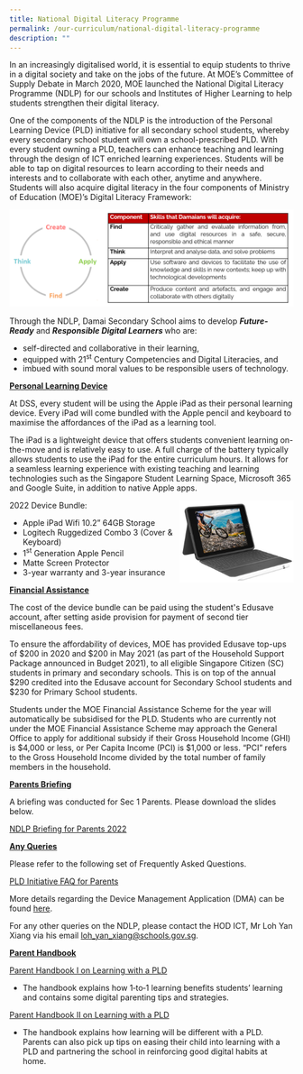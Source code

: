 ```yaml
---
title: National Digital Literacy Programme
permalink: /our-curriculum/national-digital-literacy-programme
description: ""
---
```

<p>In an increasingly digitalised world, it is essential to equip students to thrive in a digital society and take on the jobs of the future. At MOE&rsquo;s Committee of Supply Debate in March 2020, MOE launched the National Digital Literacy Programme (NDLP) for our schools and Institutes of Higher Learning to help students strengthen their digital literacy.</p>
<p>One of the components of the NDLP is the introduction of the Personal Learning Device (PLD) initiative for all secondary school students, whereby every secondary school student will own a school-prescribed PLD. With every student owning a PLD, teachers can enhance teaching and learning through the design of ICT enriched learning experiences. Students will be able to tap on digital resources to learn according to their needs and interests and to collaborate with each other, anytime and anywhere. Students will also acquire digital literacy in the four components of Ministry of Education (MOE)&rsquo;s Digital Literacy Framework:</p>
<img src="/images/ndlp1.png">
<p>Through the NDLP, Damai Secondary School aims to develop&nbsp;<strong><em>Future-Ready</em></strong>&nbsp;and&nbsp;<strong><em>Responsible Digital Learners&nbsp;</em></strong>who are:</p>
<ul>
<li>self-directed and collaborative in their learning,</li>
<li>equipped with 21<sup>st</sup>&nbsp;Century Competencies and Digital Literacies, and</li>
<li>imbued with sound moral values to be responsible users of technology.</li>
</ul>
<p><strong><u>Personal Learning Device</u></strong></p>
<p>At DSS, every student will be using the Apple iPad as their personal learning device. Every iPad will come bundled with the Apple pencil and keyboard to maximise the affordances of the iPad as a learning tool.</p>
<p>The iPad is a lightweight device that offers students convenient learning on-the-move and is relatively easy to use. A full charge of the battery typically allows students to use the iPad for the entire curriculum hours. It allows for a seamless learning experience with existing teaching and learning technologies such as the Singapore Student Learning Space, Microsoft 365 and Google Suite, in addition to native Apple apps.</p>
<img style="width: 40%;" src="/images/ndlp2.png" align = "right" />
<p>2022 Device Bundle:</p>
<ul>
<li>Apple iPad Wifi 10.2&rdquo; 64GB Storage</li>
<li>Logitech Ruggedized Combo 3 (Cover &amp; Keyboard)</li>
<li>1<sup>st</sup>&nbsp;Generation Apple Pencil</li>
<li>Matte Screen Protector</li>
<li>3-year warranty and 3-year insurance</li>
</ul>
<p><strong><u>Financial Assistance</u></strong></p>
<p>The cost of the device bundle can be paid using the student's Edusave account, after setting aside provision for payment of second tier miscellaneous fees.</p>
<p>To ensure the affordability of devices, MOE has provided Edusave top-ups of $200 in 2020 and $200 in May 2021 (as part of the Household Support Package announced in Budget 2021), to all eligible Singapore Citizen (SC) students in primary and secondary schools.&nbsp;This is on top of the annual $290 credited into the Edusave account for Secondary School students and $230 for Primary School students.</p>
<p>Students under the MOE Financial Assistance Scheme for the year will automatically be subsidised for the PLD. Students who are currently not under the MOE Financial Assistance Scheme may approach the General Office to apply for additional subsidy if their Gross Household Income (GHI) is $4,000 or less, or Per Capita Income (PCI) is $1,000 or less. &ldquo;PCI&rdquo; refers to the Gross Household Income divided by the total number of family members in the household.<u></u></p>
<p><strong><u>Parents Briefing</u></strong></p>
<p>A briefing was conducted for Sec 1 Parents. Please download the slides below.</p>
<p><a href="/files/NDLP%20Briefing%20for%20Parents%202022.pdf" target="_blank" rel="noopener">NDLP Briefing for Parents 2022</a></p>
<p><strong><u>Any Queries</u></strong></p>
<p>Please refer to the following set of Frequently Asked Questions.</p>
<p><a href="/files/PLD%20Initiative%20FAQ%20for%20Parents.pdf" target="_blank" rel="noopener">PLD Initiative FAQ for Parents</a></p>
<p>More details regarding the Device Management Application (DMA) can be found&nbsp;<a href="/information/parents/device-management-application" target="_blank" rel="noopener">here</a>.</p>
<p>For any other queries on the NDLP, please contact&nbsp;the HOD ICT, Mr Loh Yan Xiang via his email&nbsp;<a href="mailto:Loh_yan_xiang@schools.gov.sg" target="">loh_yan_xiang@schools.gov.sg</a>.</p>
<p><strong><u>Parent Handbook</u></strong></p>
<p><a href="/files/IP2%20-%20Parent%20Handbook%20I%20on%20Learning%20with%20a%20PLD_8%20Dec%2021.pdf" target="_blank" rel="noopener">Parent Handbook I on Learning with a PLD</a></p>
<ul>
<li>The handbook explains how 1‐to‐1 learning benefits students&rsquo; learning and contains some digital parenting tips and strategies.</li>
</ul>
<p><a href=/files/IP3%20-%20Parent%20Handbook%20II%20on%20Learning%20with%20a%20PLD_8%20Dec%2021.pdf" target="_blank" rel="noopener">Parent Handbook II on Learning with a PLD</a></p>
<ul>
<li>The handbook explains how learning will be different with a PLD. Parents can also pick up tips on easing their child into learning with a PLD and partnering the school in reinforcing good digital habits at home.&nbsp;</li>
</ul>